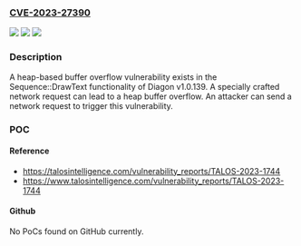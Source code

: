 ### [CVE-2023-27390](https://cve.mitre.org/cgi-bin/cvename.cgi?name=CVE-2023-27390)
![](https://img.shields.io/static/v1?label=Product&message=Diagon&color=blue)
![](https://img.shields.io/static/v1?label=Version&message=%3D%20v1.0.139%20&color=brighgreen)
![](https://img.shields.io/static/v1?label=Vulnerability&message=CWE-122%3A%20Heap-based%20Buffer%20Overflow&color=brighgreen)

### Description

A heap-based buffer overflow vulnerability exists in the Sequence::DrawText functionality of Diagon v1.0.139. A specially crafted network request can lead to a heap buffer overflow. An attacker can send a network request to trigger this vulnerability.

### POC

#### Reference
- https://talosintelligence.com/vulnerability_reports/TALOS-2023-1744
- https://www.talosintelligence.com/vulnerability_reports/TALOS-2023-1744

#### Github
No PoCs found on GitHub currently.

